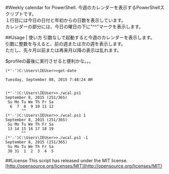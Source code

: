 #Weekly calendar for PowerShell.
今週のカレンダーを表示するPowerShellスクリプトです。  
１行目には今日の日付と年初からの日数を表示しています。  
カレンダーの部分には、今日の曜日の下に"^^"マークを表示します。  

##Usage | 使い方
引数なしで起動すると今週のカレンダーを表示します。  
引数に整数を与えると、前の週または次の週を表示します。  
ただし、先々月以前または再来月以降の表示は乱れます。

$profileの最後に実行させると便利かな。。。  

```
(*'-')C:\Users\IEUser>>get-date

Tuesday, September 08, 2015 7:48:24 AM


(*'-')C:\Users\IEUser>>./wcal.ps1
September 8, 2015 (251/365)
 Su Mo Tu We Th Fr Sa
  6  7  8  9 10 11 12
       ^^
(*'-')C:\Users\IEUser>>./wcal.ps1 1
September 8, 2015 (251/365)
 Su Mo Tu We Th Fr Sa
 13 14 15 16 17 18 19
       ^^
(*'-')C:\Users\IEUser>>./wcal.ps1 -1
September 8, 2015 (251/365)
 Su Mo Tu We Th Fr Sa
 30 31  1  2  3  4  5
```

##License
This script has released under the MIT license.  
[http://opensource.org/licenses/MIT](http://opensource.org/licenses/MIT)
